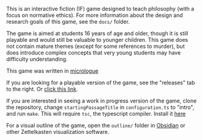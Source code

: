 This is an interactive fiction (IF) game designed to teach philosophy (with a focus on normative ethics). For more information about the design and research goals of this game, see the `docs/` folder.

The game is aimed at students 16 years of age and older, though it is still playable and would still be valuable to younger children. This game does not contain mature themes (except for some references to murder), but does introduce complex concepts that very young students may have difficulty understanding.

This game was written in [micrologue](https://github.com/kksgandhi/micrologue)

If you are looking for a playable version of the game, see the "releases" tab to the right. Or [click this link](https://github.com/kksgandhi/the-last-AI/releases).

If you are interested in seeing a work in progress version of the game, clone the repository, change `startingPassageTitle` in `configuration.ts` to "intro", and run `make`. This will require `tsc`, the typescript compiler. Install it [here](https://www.typescriptlang.org/download)

For a visual outline of the game, open the `outline/` folder in [Obsidian](https://obsidian.md/) or other Zettelkasten visualization software.
